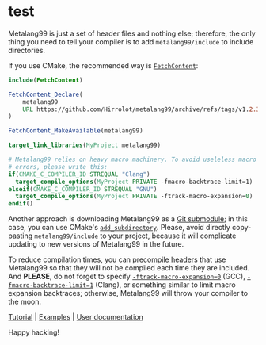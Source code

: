 # test

Metalang99 is just a set of header files and nothing else; therefore, the only thing you need to tell your compiler is to add `metalang99/include` to include directories.

If you use CMake, the recommended way is [`FetchContent`]:

[`FetchContent`]: https://cmake.org/cmake/help/latest/module/FetchContent.html

```cmake
include(FetchContent)

FetchContent_Declare(
    metalang99
    URL https://github.com/Hirrolot/metalang99/archive/refs/tags/v1.2.3.tar.gz # v1.2.3
)

FetchContent_MakeAvailable(metalang99)

target_link_libraries(MyProject metalang99)

# Metalang99 relies on heavy macro machinery. To avoid useleless macro expansion
# errors, please write this:
if(CMAKE_C_COMPILER_ID STREQUAL "Clang")
  target_compile_options(MyProject PRIVATE -fmacro-backtrace-limit=1)
elseif(CMAKE_C_COMPILER_ID STREQUAL "GNU")
  target_compile_options(MyProject PRIVATE -ftrack-macro-expansion=0)
endif()
```

Another approach is downloading Metalang99 as a [Git submodule]; in this case, you can use CMake's [`add_subdirectory`]. Please, avoid directly copy-pasting `metalang99/include` to your project, because it will complicate updating to new versions of Metalang99 in the future.

[Git submodule]: https://git-scm.com/book/en/v2/Git-Tools-Submodules
[`add_subdirectory`]: https://cmake.org/cmake/help/latest/command/add_subdirectory.html

To reduce compilation times, you can [precompile headers] that use Metalang99 so that they will not be compiled each time they are included. And **PLEASE**, do not forget to specify [`-ftrack-macro-expansion=0`] (GCC), [`-fmacro-backtrace-limit=1`] (Clang), or something similar to limit macro expansion backtraces; otherwise, Metalang99 will throw your compiler to the moon.

[precompile headers]: https://en.wikipedia.org/wiki/Precompiled_header
[`-ftrack-macro-expansion=0`]: https://gcc.gnu.org/onlinedocs/gcc/Preprocessor-Options.html
[`-fmacro-backtrace-limit=1`]: https://clang.llvm.org/docs/ClangCommandLineReference.html#cmdoption-clang-fmacro-backtrace-limit

[Tutorial](https://hirrolot.gitbook.io/metalang99/) | [Examples](examples/) | [User documentation](https://metalang99.readthedocs.io/en/latest/)

Happy hacking!

